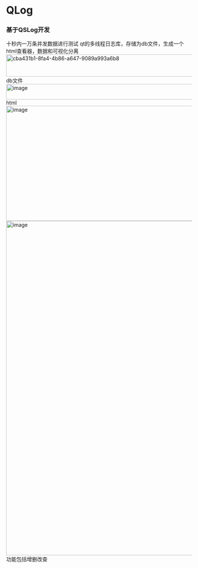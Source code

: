 # QLog
### 基于QSLog开发
十秒内一万条并发数据进行测试
qt的多线程日志库，存储为db文件，生成一个html查看器，数据和可视化分离
<img width="1068" height="60" alt="cba431b1-8fa4-4b86-a647-9089a993a6b8" src="https://github.com/user-attachments/assets/42b360ce-84c8-4585-870f-74ea16a5e00b" />
db文件
<img width="896" height="42" alt="image" src="https://github.com/user-attachments/assets/bbe4a26a-5906-4f40-b8d9-e3ea081e2173" />
html
<img width="1602" height="312" alt="image" src="https://github.com/user-attachments/assets/e6740237-9c3b-41f0-8859-a3aba1b92aa6" />
<img width="1587" height="906" alt="image" src="https://github.com/user-attachments/assets/777a6b62-b6c0-41b0-80a7-aabd1ef4ea62" />
功能包括增删改查
